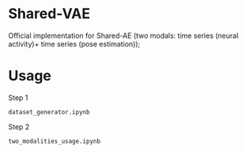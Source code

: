 # Shared-VAE
Official implementation for Shared-AE (two modals: time series (neural activity)+ time series (pose estimation));  

# Usage
Step 1 
```
dataset_generator.ipynb
```
Step 2 
```
two_modalities_usage.ipynb
```

